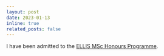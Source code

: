 ```yaml
---
layout: post
date: 2023-01-13
inline: true
related_posts: false
---
```


I have been admitted to the <a href='https://ivi.fnwi.uva.nl/ellis/wp-content/uploads/2022/08/ELLIS-MSc-Honours-Programme-as-of-Aug22.pdf'>ELLIS MSc Honours Programme</a>.
